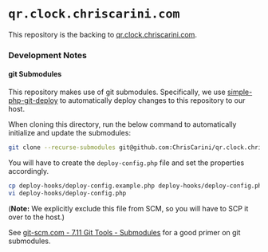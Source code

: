 # `qr.clock.chriscarini.com`

This repository is the backing to [qr.clock.chriscarini.com](https://qr.clock.chriscarini.com).

### Development Notes

#### git Submodules

This repository makes use of git submodules. Specifically, we
use [simple-php-git-deploy](https://github.com/markomarkovic/simple-php-git-deploy)
to automatically deploy changes to this repository to our host.

When cloning this directory, run the below command to automatically initialize and update the submodules:

```bash
git clone --recurse-submodules git@github.com:ChrisCarini/qr.clock.chriscarini.com.git
```

You will have to create the `deploy-config.php` file and set the properties accordingly.

```bash
cp deploy-hooks/deploy-config.example.php deploy-hooks/deploy-config.php
vi deploy-hooks/deploy-config.php
```

(**Note:** We explicitly exclude this file from SCM, so you will have to SCP it over to the host.)

See [git-scm.com - 7.11 Git Tools - Submodules](https://git-scm.com/book/en/v2/Git-Tools-Submodules) for a good primer
on git submodules. 